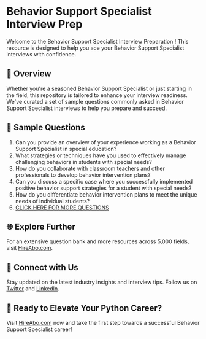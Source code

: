 # Behavior Support Specialist Interview Prep

Welcome to the Behavior Support Specialist Interview Preparation ! This resource is designed to help you ace your Behavior Support Specialist interviews with confidence.

## 🚀 Overview

Whether you're a seasoned Behavior Support Specialist or just starting in the field, this repository is tailored to enhance your interview readiness. We've curated a set of sample questions commonly asked in Behavior Support Specialist interviews to help you prepare and succeed.

## 📝 Sample Questions

1. Can you provide an overview of your experience working as a Behavior Support Specialist in special education?
2. What strategies or techniques have you used to effectively manage challenging behaviors in students with special needs?
3. How do you collaborate with classroom teachers and other professionals to develop behavior intervention plans?
4. Can you discuss a specific case where you successfully implemented positive behavior support strategies for a student with special needs?
5. How do you differentiate behavior intervention plans to meet the unique needs of individual students?
6. [CLICK HERE FOR MORE QUESTIONS](https://hireabo.com/job/4_3_43/Behavior%20Support%20Specialist)

## 🌐 Explore Further

For an extensive question bank and more resources across 5,000 fields, visit [HireAbo.com](https://www.hireabo.com).

## 📱 Connect with Us

Stay updated on the latest industry insights and interview tips. Follow us on [Twitter](https://twitter.com/hireabo) and [LinkedIn](https://www.linkedin.com/in/hire-abo-3609972a8/).

## 🚀 Ready to Elevate Your Python Career?

Visit [HireAbo.com](https://www.hireabo.com) now and take the first step towards a successful Behavior Support Specialist career!